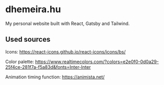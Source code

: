 # dhemeira.hu

My personal website built with React, Gatsby and Tailwind.

## Used sources

Icons: https://react-icons.github.io/react-icons/icons/bs/

Color palette: https://www.realtimecolors.com/?colors=e2e0f0-0d0a29-25f4ce-281f7a-f5a83d&fonts=Inter-Inter

Animation timing function: https://animista.net/

